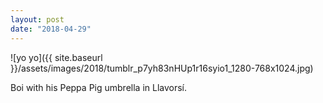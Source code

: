 ```yaml
---
layout: post
date: "2018-04-29"
---
```


![yo yo]({{ site.baseurl }}/assets/images/2018/tumblr_p7yh83nHUp1r16syio1_1280-768x1024.jpg)

Boi with his Peppa Pig umbrella in Llavorsí.
